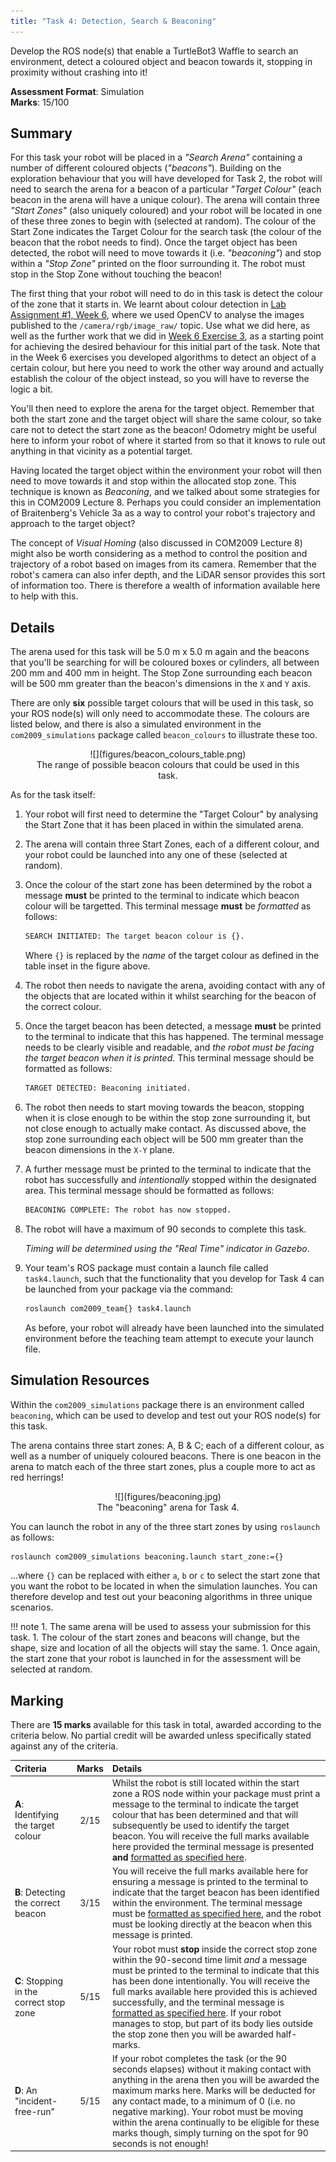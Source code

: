 ```yaml
---  
title: "Task 4: Detection, Search & Beaconing"  
---  
```


Develop the ROS node(s) that enable a TurtleBot3 Waffle to search an environment, detect a coloured object and beacon towards it, stopping in proximity without crashing into it!

**Assessment Format**: Simulation  
**Marks**: 15/100

## Summary

For this task your robot will be placed in a *"Search Arena"* containing a number of different coloured objects (*"beacons"*). Building on the exploration behaviour that you will have developed for Task 2, the robot will need to search the arena for a beacon of a particular *"Target Colour"* (each beacon in the arena will have a unique colour). The arena will contain three *"Start Zones"* (also uniquely coloured) and your robot will be located in one of these three zones to begin with (selected at random). The colour of the Start Zone indicates the Target Colour for the search task (the colour of the beacon that the robot needs to find). Once the target object has been detected, the robot will need to move towards it (i.e. *"beaconing"*) and stop within a *"Stop Zone"* printed on the floor surrounding it. The robot must stop in the Stop Zone without touching the beacon!

The first thing that your robot will need to do in this task is detect the colour of the zone that it starts in. We learnt about colour detection in [Lab Assignment #1, Week 6](../../la1/week6/#ex2), where we used OpenCV to analyse the images published to the `/camera/rgb/image_raw/` topic. Use what we did here, as well as the further work that we did in [Week 6 Exercise 3](../../la1/week6/#ex3), as a starting point for achieving the desired behaviour for this initial part of the task. Note that in the Week 6 exercises you developed algorithms to detect an object of a certain colour, but here you need to work the other way around and actually establish the colour of the object instead, so you will have to reverse the logic a bit. 

You'll then need to explore the arena for the target object. Remember that both the start zone and the target object will share the same colour, so take care not to detect the start zone as the beacon! Odometry might be useful here to inform your robot of where it started from so that it knows to rule out anything in that vicinity as a potential target. 

Having located the target object within the environment your robot will then need to move towards it and stop within the allocated stop zone. This technique is known as *Beaconing*, and we talked about some strategies for this in COM2009 Lecture 8. Perhaps you could consider an implementation of Braitenberg's Vehicle 3a as a way to control your robot's trajectory and approach to the target object?

The concept of *Visual Homing* (also discussed in COM2009 Lecture 8) might also be worth considering as a method to control the position and trajectory of a robot based on images from its camera. Remember that the robot's camera can also infer depth, and the LiDAR sensor provides this sort of information too. There is therefore a wealth of information available here to help with this.

## Details

The arena used for this task will be 5.0 m x 5.0 m again and the beacons that you'll be searching for will be coloured boxes or cylinders, all between 200 mm and 400 mm in height. The Stop Zone surrounding each beacon will be 500 mm greater than the beacon's dimensions in the `X` and `Y` axis.

There are only **six** possible target colours that will be used in this task, so your ROS node(s) will only need to accommodate these. The colours are listed below, and there is also a simulated environment in the `com2009_simulations` package called `beacon_colours` to illustrate these too.

<center>
<figure markdown>
  ![](figures/beacon_colours_table.png)
  <figcaption>The range of possible beacon colours that could be used in this task.</figcaption>
</figure>
</center>  

As for the task itself:

1. Your robot will first need to determine the "Target Colour" by analysing the Start Zone that it has been placed in within the simulated arena.
1. The arena will contain three Start Zones, each of a different colour, and your robot could be launched into any one of these (selected at random).
1. Once the colour of the start zone has been determined by the robot a message **must** be printed to the terminal to indicate which beacon colour will be targetted. This terminal message **must** be *formatted* as follows:

    <a name="target_beacon"></a>

    ```txt
    SEARCH INITIATED: The target beacon colour is {}.
    ```

    Where `{}` is replaced by the *name* of the target colour as defined in the table inset in the figure above.

1. The robot then needs to navigate the arena, avoiding contact with any of the objects that are located within it whilst searching for the beacon of the correct colour.
1. Once the target beacon has been detected, a message **must** be printed to the terminal to indicate that this has happened. The terminal message needs to be clearly visible and readable, and *the robot must be facing the target beacon when it is printed*. This terminal message should be formatted as follows:

    <a name="beacon_detected"></a>

    ```txt
    TARGET DETECTED: Beaconing initiated.
    ```

1. The robot then needs to start moving towards the beacon, stopping when it is close enough to be within the stop zone surrounding it, but not close enough to actually make contact. As discussed above, the stop zone surrounding each object will be 500 mm greater than the beacon dimensions in the `X-Y` plane.
1. A further message must be printed to the terminal to indicate that the robot has successfully and *intentionally* stopped within the designated area. This terminal message should be formatted as follows:

    <a name="beaconing_complete"></a>

    ```txt
    BEACONING COMPLETE: The robot has now stopped.
    ```

1. The robot will have a maximum of 90 seconds to complete this task. 

    *Timing will be determined using the "Real Time" indicator in Gazebo*.

1. Your team's ROS package must contain a launch file called `task4.launch`, such that the functionality that you develop for Task 4 can be launched from your package via the command:

    ```bash
    roslaunch com2009_team{} task4.launch
    ```

    As before, your robot will already have been launched into the simulated environment before the teaching team attempt to execute your launch file.

## Simulation Resources

Within the `com2009_simulations` package there is an environment called `beaconing`, which can be used to develop and test out your ROS node(s) for this task. 

The arena contains three start zones: A, B & C; each of a different colour, as well as a number of uniquely coloured beacons.  There is one beacon in the arena to match each of the three start zones, plus a couple more to act as red herrings! 

<center>
<figure markdown>
  ![](figures/beaconing.jpg)
  <figcaption>The "beaconing" arena for Task 4.</figcaption>
</figure>
</center>

You can launch the robot in any of the three start zones by using `roslaunch` as follows:

```bash
roslaunch com2009_simulations beaconing.launch start_zone:={}
```

...where `{}` can be replaced with either `a`, `b` or `c` to select the start zone that you want the robot to be located in when the simulation launches. You can therefore develop and test out your beaconing algorithms in three unique scenarios.

!!! note
    1. The same arena will be used to assess your submission for this task.
    1. The colour of the start zones and beacons will change, but the shape, size and location of all the objects will stay the same.
    1. Once again, the start zone that your robot is launched in for the assessment will be selected at random.

## Marking

There are **15 marks** available for this task in total, awarded according to the criteria below. No partial credit will be awarded unless specifically stated against any of the criteria.

<centre>

| Criteria | Marks | Details |
| :--- | :---: | :--- |
| **A**: Identifying the target colour | 2/15 | Whilst the robot is still located within the start zone a ROS node within your package must print a message to the terminal to indicate the target colour that has been determined and that will subsequently be used to identify the target beacon. You will receive the full marks available here provided the terminal message is presented **and** [formatted as specified here](#target_beacon). |
| **B**: Detecting the correct beacon | 3/15 | You will receive the full marks available here for ensuring a message is printed to the terminal to indicate that the target beacon has been identified within the environment. The terminal message must be [formatted as specified here](#beacon_detected), and the robot must be looking directly at the beacon when this message is printed. | 
| **C**: Stopping in the correct stop zone | 5/15 | Your robot must **stop** inside the correct stop zone within the 90-second time limit *and* a message must be printed to the terminal to indicate that this has been done intentionally. You will receive the full marks available here provided this is achieved successfully, and the terminal message is [formatted as specified here](#beaconing_complete). If your robot manages to stop, but part of its body lies outside the stop zone then you will be awarded half-marks. |
| **D**: An "incident-free-run" | 5/15 | If your robot completes the task (or the 90 seconds elapses) without it making contact with anything in the arena then you will be awarded the maximum marks here. Marks will be deducted for any contact made, to a minimum of 0 (i.e. no negative marking). Your robot must be moving within the arena continually to be eligible for these marks though, simply turning on the spot for 90 seconds is not enough! |

</center>